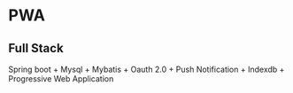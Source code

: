 # PWA
## Full Stack
Spring boot + Mysql + Mybatis + Oauth 2.0 + Push Notification + Indexdb + Progressive Web Application
